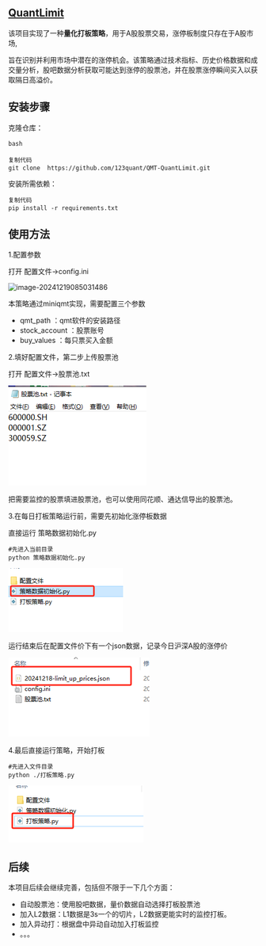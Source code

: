 ## **[QuantLimit](https://github.com/123quant/QuantLimit)**

该项目实现了一种**量化打板策略**，用于A股股票交易，涨停板制度只存在于A股市场,

旨在识别并利用市场中潜在的涨停机会。该策略通过技术指标、历史价格数据和成交量分析，股吧数据分析获取可能达到涨停的股票池，并在股票涨停瞬间买入以获取隔日高溢价。

## 安装步骤

克隆仓库：

```
bash

复制代码
git clone  https://github.com/123quant/QMT-QuantLimit.git
```

安装所需依赖：

```
复制代码
pip install -r requirements.txt
```

## 使用方法

1.配置参数

打开 配置文件->config.ini

![image-20241219085031486](https://github.com/123quant/QMT-QuantLimit/tree/main/assets/images/image-20241219085031486.png)

本策略通过miniqmt实现，需要配置三个参数

- qmt_path ：qmt软件的安装路径
- stock_account ：股票账号
- buy_values ：每只票买入金额

2.填好配置文件，第二步上传股票池

打开 配置文件->股票池.txt

![image-20241219085524214](assets\images\image-20241219085524214.png)

把需要监控的股票填进股票池，也可以使用同花顺、通达信导出的股票池。

3.在每日打板策略运行前，需要先初始化涨停板数据

直接运行    策略数据初始化.py

```
#先进入当前目录
python 策略数据初始化.py
```

![image-20241219085756431](assets\images\image-20241219085756431.png)

运行结束后在配置文件价下有一个json数据，记录今日沪深A股的涨停价

![image-20241219085910444](assets\images\image-20241219085910444.png)

4.最后直接运行策略，开始打板

```
#先进入文件目录
python ./打板策略.py
```

![image-20241219090049748](assets\images\image-20241219090049748.png)

## 后续

本项目后续会继续完善，包括但不限于一下几个方面：

- 自动股票池：使用股吧数据，量价数据自动选择打板股票池
- 加入L2数据：L1数据是3s一个的切片，L2数据更能实时的监控打板。
- 加入异动打：根据盘中异动自动加入打板监控
- 。。。
